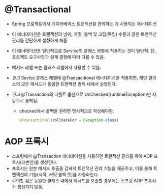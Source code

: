 # @Transactional 
* Spring 프로젝트에서 데이터베이스 트랜잭션을 관리하는 데 사용되는 에너테이션
* 이 에너테이션은 트랜잭션의 범위, 커밋, 롤백 및 고립(독립) 수준과 같은 트랜잭션 관리를 간단하게 설정하게 해줌
* 이 에너테이션은 일반적으로 Service의 클래스 레벨에 적용하는 것이 일반적. 단, 프로젝트 요구사항과 설계 결정에 따라 다를 수 있음.
* 메서드 레벨 또는 클래스 레벨에서 사용할 수 있음.

* *참고* Sevice 클래스 레벨에 @Transacitional 에너테이션을 적용하면, 해당 클래스의 모든 메서드가 동일한 트랜잭션 범위 내에서 실행된다.
* *참고* @Transaction의 디폴트 옵션으로 UnChecked(runtimeException)만 자동으로 롤백됨.
  * checked에서 롤백을 원하면 명시적으로 작성해야함.
    ```java
    @Transactional(rollbackFor = Exception.class)
    ```
    
# AOP 프록시
* 스프링에서 @Transaction 에너테이션을 사용하면 트랜잭션 관리를 위해 AOP 프록시(대변인)를 생성한다. 
* 프록시는 원본 메서드 호출을 감싸서 트랜잭션 관리 기능을 제공하고, 이를 통해 트랜잭션의 기능(시작, 커밋 롤백 듯)을 자동화한다.
* 주의할 점은 동일한 클래스 내에서 메서드를 호출할 경우에는 스프링 AOP 프록시가 생성되지 않음.